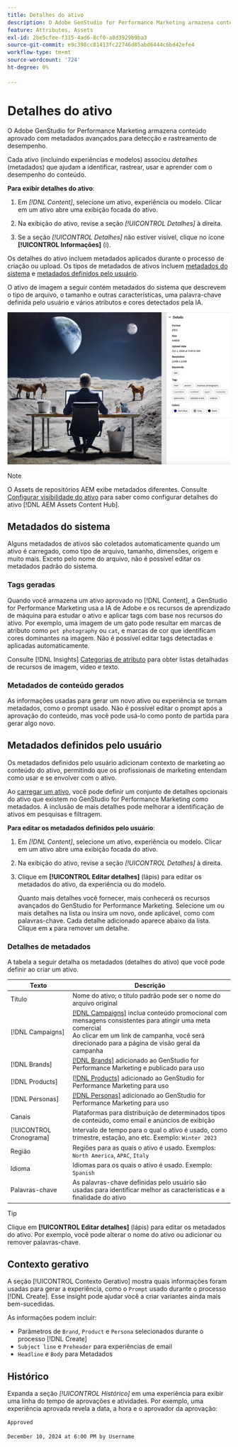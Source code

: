```yaml
---
title: Detalhes do ativo
description: O Adobe GenStudio for Performance Marketing armazena conteúdo aprovado com metadados avançados para pesquisa e rastreamento de desempenho.
feature: Attributes, Assets
exl-id: 2be5cfee-f315-4ad6-8cf0-a8d3929b9ba3
source-git-commit: e9c398cc81413fc22746d85abd6444c6bd42efe4
workflow-type: tm+mt
source-wordcount: '724'
ht-degree: 0%

---
```


# Detalhes do ativo

O Adobe GenStudio for Performance Marketing armazena conteúdo aprovado com metadados avançados para detecção e rastreamento de desempenho.

Cada ativo (incluindo experiências e modelos) associou _detalhes_ (metadados) que ajudam a identificar, rastrear, usar e aprender com o desempenho do conteúdo.

**Para exibir detalhes do ativo**:

1. Em _[!DNL Content]_, selecione um ativo, experiência ou modelo. Clicar em um ativo abre uma exibição focada do ativo.

1. Na exibição do ativo, revise a seção _[!UICONTROL Detalhes]_ à direita.

1. Se a seção _[!UICONTROL Detalhes]_ não estiver visível, clique no ícone **[!UICONTROL Informações]** (i).

Os detalhes do ativo incluem metadados aplicados durante o processo de criação ou upload. Os tipos de metadados de ativos incluem [metadados do sistema](#system-metadata) e [metadados definidos pelo usuário](#user-defined-metadata).

O ativo de imagem a seguir contém metadados do sistema que descrevem o tipo de arquivo, o tamanho e outras características, uma palavra-chave definida pelo usuário e vários atributos e cores detectados pela IA.

![detalhes de um ativo com várias marcas](/help/assets/content-asset-details.png)

>[!NOTE]
>
>O Assets de repositórios AEM exibe metadados diferentes. Consulte [Configurar visibilidade do ativo](connect-aem-repo.md#step-4-configure-asset-visibility) para saber como configurar detalhes do ativo [!DNL AEM Assets Content Hub].

## Metadados do sistema

Alguns metadados de ativos são coletados automaticamente quando um ativo é carregado, como tipo de arquivo, tamanho, dimensões, origem e muito mais. Exceto pelo nome do arquivo, não é possível editar os metadados padrão do sistema.

### Tags geradas

Quando você armazena um ativo aprovado no [!DNL Content], a GenStudio for Performance Marketing usa a IA de Adobe e os recursos de aprendizado de máquina para estudar o ativo e aplicar tags com base nos recursos do ativo. Por exemplo, uma imagem de um gato pode resultar em marcas de atributo como `pet photography` ou `cat`, e marcas de cor que identificam cores dominantes na imagem. Não é possível editar tags detectadas e aplicadas automaticamente.

Consulte [!DNL Insights] [Categorias de atributo](/help/user-guide/insights/attribute-category.md) para obter listas detalhadas de recursos de imagem, vídeo e texto.

### Metadados de conteúdo gerados

As informações usadas para gerar um novo ativo ou experiência se tornam metadados, como o prompt usado. Não é possível editar o prompt após a aprovação do conteúdo, mas você pode usá-lo como ponto de partida para gerar algo novo.

## Metadados definidos pelo usuário

Os metadados definidos pelo usuário adicionam contexto de marketing ao conteúdo do ativo, permitindo que os profissionais de marketing entendam como usar e se envolver com o ativo.

Ao [carregar um ativo](/help/user-guide/content/manage-assets.md#add-assets), você pode definir um conjunto de detalhes opcionais do ativo que existem no GenStudio for Performance Marketing como metadados. A inclusão de mais detalhes pode melhorar a identificação de ativos em pesquisas e filtragem.

**Para editar os metadados definidos pelo usuário**:

1. Em _[!DNL Content]_, selecione um ativo, experiência ou modelo. Clicar em um ativo abre uma exibição focada do ativo.

1. Na exibição do ativo, revise a seção _[!UICONTROL Detalhes]_ à direita.

1. Clique em **[!UICONTROL Editar detalhes]** (lápis) para editar os metadados do ativo, da experiência ou do modelo.

   Quanto mais detalhes você fornecer, mais conhecerá os recursos avançados do GenStudio for Performance Marketing. Selecione um ou mais detalhes na lista ou insira um novo, onde aplicável, como com palavras-chave. Cada detalhe adicionado aparece abaixo da lista. Clique em **`x`** para remover um detalhe.

### Detalhes de metadados

A tabela a seguir detalha os metadados (detalhes do ativo) que você pode definir ao criar um ativo.

| Texto | Descrição |
| -------------- | ----------- |
| Título | Nome do ativo; o título padrão pode ser o nome do arquivo original |
| [!DNL Campaigns] | [[!DNL Campaigns]](/help/user-guide/campaigns/overview.md) inclua conteúdo promocional com mensagens consistentes para atingir uma meta comercial<br>Ao clicar em um link de campanha, você será direcionado para a página de visão geral da campanha |
| [!DNL Brands] | [[!DNL Brands]](/help/user-guide/guidelines/brands.md) adicionado ao GenStudio for Performance Marketing e publicado para uso |
| [!DNL Products] | [[!DNL Products]](/help/user-guide/guidelines/products.md) adicionado ao GenStudio for Performance Marketing para uso |
| [!DNL Personas] | [[!DNL Personas]](/help/user-guide/guidelines/personas.md) adicionado ao GenStudio for Performance Marketing para uso |
| Canais | Plataformas para distribuição de determinados tipos de conteúdo, como email e anúncios de exibição |
| [!UICONTROL Cronograma] | Intervalo de tempo para o qual o ativo é usado, como trimestre, estação, ano etc. Exemplo: `Winter 2023` |
| Região | Regiões para as quais o ativo é usado. Exemplos: `North America`, `APAC`, `Italy` |
| Idioma | Idiomas para os quais o ativo é usado. Exemplo: `Spanish` |
| Palavras-chave | As palavras-chave definidas pelo usuário são usadas para identificar melhor as características e a finalidade do ativo |

>[!TIP]
>
>Clique em **[!UICONTROL Editar detalhes]** (lápis) para editar os metadados do ativo. Por exemplo, você pode alterar o nome do ativo ou adicionar ou remover palavras-chave.

## Contexto gerativo

A seção [!UICONTROL Contexto Gerativo] mostra quais informações foram usadas para gerar a experiência, como o `Prompt` usado durante o processo [!DNL Create]. Esse insight pode ajudar você a criar variantes ainda mais bem-sucedidas.

As informações podem incluir:

- Parâmetros de `Brand`, `Product` e `Persona` selecionados durante o processo [!DNL Create]
- `Subject line` e `Preheader` para experiências de email
- `Headline` e `Body` para Metadados

## Histórico

Expanda a seção _[!UICONTROL Histórico]_ em uma experiência para exibir uma linha do tempo de aprovações e atividades. Por exemplo, uma experiência aprovada revela a data, a hora e o aprovador da aprovação:

```
Approved

December 10, 2024 at 6:00 PM by Username
```
